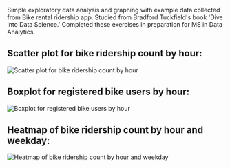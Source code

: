 Simple exploratory data analysis and graphing with example data collected from Bike rental ridership app. Studied from Bradford Tuckfield's book 'Dive into Data Science.' Completed these exercises in preparation for MS in Data Analytics.

## Scatter plot for bike ridership count by hour:
![Scatter plot for bike ridership count by hour](https://github.com/user-attachments/assets/e6ffb517-c1b8-4173-a337-2dc31dee0f26)

## Boxplot for registered bike users by hour:
![Boxplot for registered bike users by hour](https://github.com/user-attachments/assets/f8f547ca-578f-4158-89d1-40e9f1474117)

## Heatmap of bike ridership count by hour and weekday:
![Heatmap of bike ridership count by hour and weekday](https://github.com/user-attachments/assets/6ebbdcf3-8268-4a0c-b522-f49a21a64adf)
